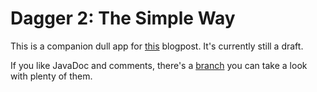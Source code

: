 # Dagger 2: The Simple Way

This is a companion dull app for [this](https://medium.com/@tfcporciuncula/dagger-2-on-android-the-simple-way-f706a2c597e9) blogpost. It's currently still a draft. 

If you like JavaDoc and comments, there's a [branch](https://github.com/tfcporciuncula/dagger-simple-way/tree/with-docs) you can take a look with plenty of them.
